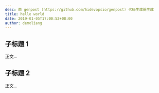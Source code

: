 ```yaml
---
desc: 由 genpost (https://github.com/hidevopsio/genpost) 代码生成器生成
title: hello world
date: 2019-01-05T17:00:52+08:00
author: demoliang
---
```


## 子标题 1

正文...

## 子标题 2

正文...

